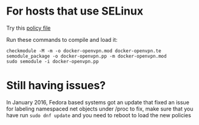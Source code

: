# For hosts that use SELinux

Try this [policy file](docker-openvpn.te)

Run these commands to compile and load it:

```
checkmodule -M -m -o docker-openvpn.mod docker-openvpn.te
semodule_package -o docker-openvpn.pp -m docker-openvpn.mod
sudo semodule -i docker-openvpn.pp
```

# Still having issues?

In January 2016, Fedora based systems got an update that fixed an issue for labeling namespaced net objects under /proc
to fix, make sure that you have run `sudo dnf update` and you need to reboot to load the new policies
